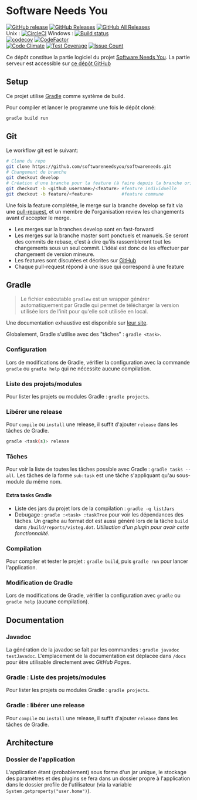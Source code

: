 # Software Needs You
[![GitHub release](https://img.shields.io/github/release/softwareneedsyou/softwareneedsyou.svg)](https://github.com/softwareneedsyou/softwareneedsyou/releases)
[![GitHub Releases](https://img.shields.io/github/downloads/softwareneedsyou/softwareneedsyou/latest/total.svg)](https://github.com/softwareneedsyou/softwareneedsyou/releases)
[![GitHub All Releases](https://img.shields.io/github/downloads/softwareneedsyou/softwareneedsyou/total.svg)](https://github.com/softwareneedsyou/softwareneedsyou/releases)
<br/>
Unix : [![CircleCI](https://circleci.com/gh/softwareneedsyou/softwareneedsyou/tree/master.svg?style=shield)](https://circleci.com/gh/softwareneedsyou/softwareneedsyou/tree/master)
Windows : [![Build status](https://ci.appveyor.com/api/projects/status/7gqmng0p2gt008pp/branch/master?svg=true)](https://ci.appveyor.com/project/TristanEduProjet/softwareneedsyou/branch/master)
<br/>
[![codecov](https://codecov.io/gh/softwareneedsyou/softwareneedsyou/branch/master/graph/badge.svg)](https://codecov.io/gh/softwareneedsyou/softwareneedsyou)
[![CodeFactor](https://www.codefactor.io/repository/github/softwareneedsyou/softwareneedsyou/badge)](https://www.codefactor.io/repository/github/softwareneedsyou/softwareneedsyou)
<br/>
[![Code Climate](https://codeclimate.com/github/softwareneedsyou/softwareneedsyou/badges/gpa.svg)](https://codeclimate.com/github/softwareneedsyou/softwareneedsyou)
[![Test Coverage](https://codeclimate.com/github/softwareneedsyou/softwareneedsyou/badges/coverage.svg)](https://codeclimate.com/github/softwareneedsyou/softwareneedsyou/coverage)
[![Issue Count](https://codeclimate.com/github/softwareneedsyou/softwareneedsyou/badges/issue_count.svg)](https://codeclimate.com/github/softwareneedsyou/softwareneedsyou)

Ce dépôt constitue la partie logiciel du projet [Software Needs You](https://github.com/softwareneedstou).
La partie serveur est accessible sur [ce dépôt GitHub](https://github.com/softwareneedsyou/softwareneedsyou-server.git)

## Setup
Ce projet utilise [Gradle](https://gradle.org/) comme système de build.

Pour compiler et lancer le programme une fois le dépôt cloné:
```bash
gradle build run
```

## Git
Le  workflow git est le suivant:
```bash
# Clone du repo
git clone https://github.com/softwareneedsyou/softwareneeds.git
# Changement de branche
git checkout develop
# Création d'une branche pour la feature (à faire depuis la branche origin/develop)
git checkout -b <github_username>/<feature> #feature individuelle
git checkout -b feature/<feature>           #feature commune
```
Une fois la feature complétée, le merge sur la branche develop se fait via une [pull-request](https://github.com/softwareneedsyou/softwareneedsyou/pulls), et un membre de l'organisation review les changements avant d'accepter le merge.

* Les merges sur la branches develop sont en fast-forward
* Les merges sur la branche master sont ponctuels et manuels. Se seront des commits de rebase, c'est à dire qu'ils rassembleront tout les changements sous un seul commit.
  L'idéal est donc de les effectuer par changement de version mineure.
* Les features sont discutées et décrites sur [GitHub](https://github.com/softwareneedsyou/softwareneedsyou/projects)
* Chaque pull-request répond à une issue qui correspond à une feature 

## Gradle
>Le fichier exécutable `gradlew` est un wrapper générer automatiquement par Gradle qui permet de télécharger la
version utilisée lors de l'init pour qu'elle soit utilisée en local.

Une documentation exhaustive est disponible sur [leur site](https://docs.gradle.org/3.4.1/userguide/userguide.html).

Globalement, Gradle s'utilise avec des "tâches" : `gradle <task>`.

### Configuration
Lors de modifications de Gradle, vérifier la configuration avec la commande `gradle` ou `gradle help` qui ne nécessite
aucune compilation.

### Liste des projets/modules
Pour lister les projets ou modules Gradle : ```gradle projects```.

### Libérer une release
Pour ```compile``` ou ```install``` une release, il suffit d'ajouter ```release``` dans les tâches de Gradle.
```bash
gradle <task(s)> release
```

### Tâches
Pour voir la liste de toutes les tâches possible avec Gradle : `gradle tasks --all`.
Les tâches de la forme `sub:task` est une tâche s'appliquant qu'au sous-module du même nom.

#### Extra tasks Gradle
* Liste des jars du projet lors de la compilation : `gradle -q listJars`
* Debugage : `gradle :<task> :taskTree` pour voir les dépendances des tâches.
Un graphe au format dot est aussi généré lors de la tâche `build` dans `/build/reports/visteg.dot`.
*Utilisation d'un plugin pour avoir cette fonctionnalité.*

### Compilation
Pour compiler et tester le projet : `gradle build`, puis `gradle run` pour lancer l'application.

### Modification de Gradle
Lors de modifications de Gradle, vérifier la configuration avec `gradle` ou `gradle help` (aucune compilation).

## Documentation
### Javadoc
La génération de la javadoc se fait par les commandes : `gradle javadoc testJavadoc`.
L'emplacement de la documentation est déplacée dans `/docs` pour être utilisable directement avec *GitHub Pages*.

### Gradle : Liste des projets/modules
Pour lister les projets ou modules Gradle : ```gradle projects```.

### Gradle : libérer une release
Pour ```compile``` ou ```install``` une release, il suffit d'ajouter ```release``` dans les tâches de Gradle.


## Architecture ##

### Dossier de l'application
L'application étant (probablement) sous forme d'un jar unique, le stockage des paramètres et des plugins se fera dans un dossier propre à l'application dans le dossier profile de l'utilisateur (via la variable ```System.getproperty("user.home")```).

